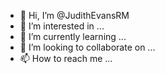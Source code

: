 - 👋 Hi, I’m @JudithEvansRM
- 👀 I’m interested in ...
- 🌱 I’m currently learning ...
- 💞️ I’m looking to collaborate on ...
- 📫 How to reach me ...

<!---
JudithEvansRM/JudithEvansRM is a ✨ special ✨ repository because its `README.md` (this file) appears on your GitHub profile.
You can click the Preview link to take a look at your changes.
--->
